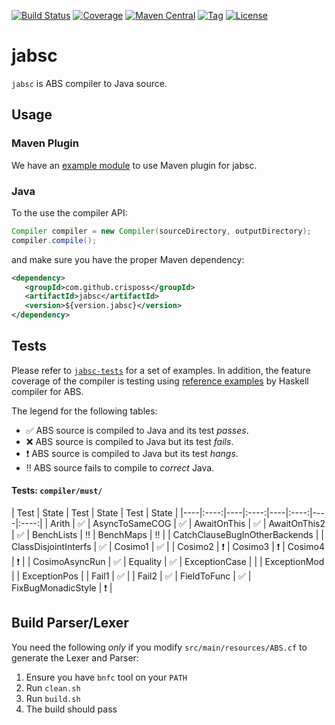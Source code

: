 
[![Build Status](https://img.shields.io/travis/CrispOSS/jabsc.svg?style=flat-square)](https://travis-ci.org/CrispOSS/jabsc) [![Coverage](https://img.shields.io/coveralls/CrispOSS/jabsc.svg?style=flat-square)](https://img.shields.io/coveralls/CrispOSS/jabsc?style=flat-square) [![Maven Central](https://img.shields.io/maven-central/v/com.github.crisposs/jabsc.svg?style=flat-square)](http://search.maven.org/#browse%7C-1892944679) [![Tag](https://img.shields.io/github/tag/CrispOSS/jabsc.svg?style=flat-square)](https://github.com/CrispOSS/jabsc/tags) [![License](https://img.shields.io/github/license/CrispOSS/jabsc.svg?style=flat-square)](https://github.com/CrispOSS/jabsc/blob/master/LICENSE)

# jabsc

`jabsc` is ABS compiler to Java source.

## Usage

### Maven Plugin

We have an [example module][1] to use Maven plugin for jabsc.

### Java

To the use the compiler API:

```java
Compiler compiler = new Compiler(sourceDirectory, outputDirectory);
compiler.compile();
```

and make sure you have the proper Maven dependency:

```xml
<dependency>
   <groupId>com.github.crisposs</groupId>
   <artifactId>jabsc</artifactId>
   <version>${version.jabsc}</version>
</dependency>
```

## Tests

Please refer to [`jabsc-tests`][2] for a set of examples. In addition, the feature coverage of the compiler is testing using [reference examples][3] by Haskell compiler for ABS. 

The legend for the following tables:

* :white_check_mark: ABS source is compiled to Java and its test *passes*.
* :x: ABS source is compiled to Java but its test *fails*.
* :heavy_exclamation_mark: ABS source is compiled to Java but its test *hangs*.
* :bangbang: ABS source fails to compile to *correct* Java.

#### Tests: `compiler/must/`
| Test | State | Test | State | Test | State |
|----|:----:|----|:----:|----|:----:|----|:----:|
| Arith | :white_check_mark: | AsyncToSameCOG | :white_check_mark: | AwaitOnThis | :white_check_mark: 
| AwaitOnThis2 | :white_check_mark: | BenchLists | :bangbang: | BenchMaps | :bangbang: |
| CatchClauseBugInOtherBackends | | ClassDisjointInterfs | :white_check_mark: | Cosimo1 | :white_check_mark: |
| Cosimo2 | :heavy_exclamation_mark: | Cosimo3 | :heavy_exclamation_mark: | Cosimo4 | :heavy_exclamation_mark: |
| CosimoAsyncRun | :white_check_mark: | Equality | :white_check_mark: | ExceptionCase | |
| ExceptionMod | | ExceptionPos | | Fail1 | :white_check_mark: |
| Fail2 | :white_check_mark: | FieldToFunc | :white_check_mark: | FixBugMonadicStyle | :heavy_exclamation_mark: | 
 
## Build Parser/Lexer

You need the following *only* if you modify `src/main/resources/ABS.cf` to generate the Lexer and Parser:

1. Ensure you have `bnfc` tool on your `PATH`
2. Run `clean.sh`
3. Run `build.sh`
4. The build should pass

[1]: https://github.com/CrispOSS/jabsc-maven-plugin-example
[2]: https://github.com/CrispOSS/jabsc-tests
[3]: https://github.com/bezirg/abs2haskell/tree/cloud/test
